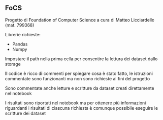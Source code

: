 ## FoCS

Progetto di Foundation of Computer Science a cura di Matteo Licciardello (mat. 799368)

Librerie richieste:
- Pandas
- Numpy



Impostare il path nella prima cella per consentire la lettura dei dataset dallo storage

Il codice è ricco di commenti per spiegare cosa è stato fatto, le istruzioni commentate sono funzionanti ma non sono richieste ai fini del progetto

Sono commentate anche letture e scritture da dataset creati direttamente nel notebook

I risultati sono riportati nel notebook ma per ottenere più informazioni riguardanti i risultati di ciascuna richiesta è comunque possibile eseguire le scritture dei dataset 

